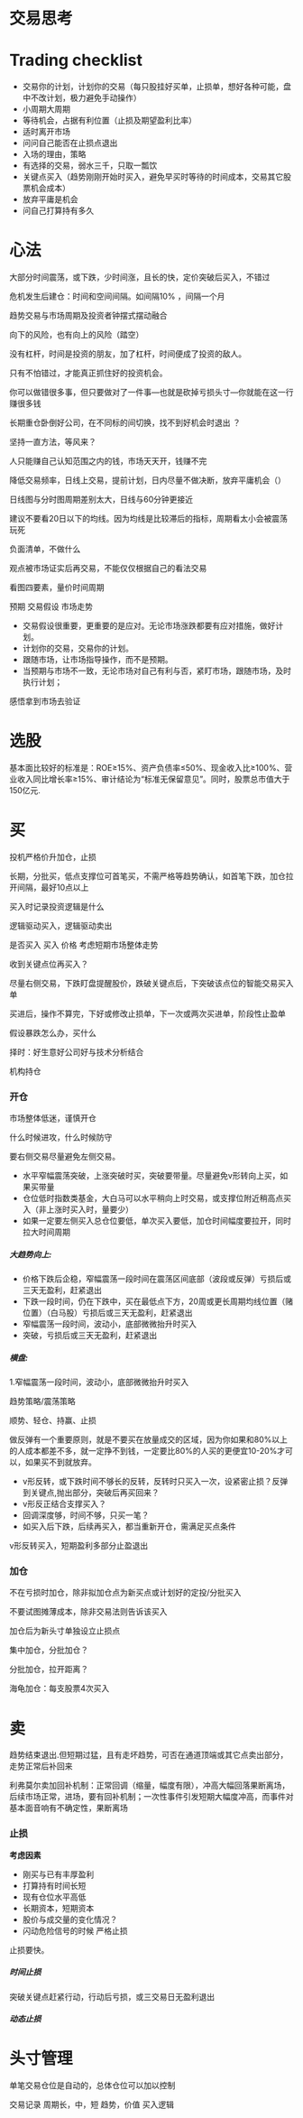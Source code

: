 # 交易思考

# Trading checklist
- 交易你的计划，计划你的交易（每只股挂好买单，止损单，想好各种可能，盘中不改计划，极力避免手动操作）
- 小周期大周期
- 等待机会，占据有利位置（止损及期望盈利比率）
- 适时离开市场
- 问问自己能否在止损点退出
- 入场的理由，策略
- 有选择的交易，弱水三千，只取一瓢饮
- 关键点买入（趋势刚刚开始时买入，避免早买时等待的时间成本，交易其它股票机会成本）
- 放弃平庸是机会
- 问自己打算持有多久
# 心法
大部分时间震荡，或下跌，少时间涨，且长的快，定价突破后买入，不错过

危机发生后建仓：时间和空间间隔。如间隔10% ，间隔一个月

趋势交易与市场周期及投资者钟摆式摆动融合

向下的风险，也有向上的风险（踏空）

没有杠杆，时间是投资的朋友，加了杠杆，时间便成了投资的敌人。

只有不怕错过，才能真正抓住好的投资机会。

你可以做错很多事，但只要做对了一件事—也就是砍掉亏损头寸—你就能在这一行赚很多钱

长期重仓卧倒好公司，在不同标的间切换，找不到好机会时退出  ？

坚持一直方法，等风来？

人只能赚自己认知范围之内的钱，市场天天开，钱赚不完

降低交易频率，日线上交易，提前计划，日内尽量不做决断，放弃平庸机会（）

日线图与分时图周期差别太大，日线与60分钟更接近

建议不要看20日以下的均线。因为均线是比较滞后的指标，周期看太小会被震荡玩死

负面清单，不做什么

观点被市场证实后再交易，不能仅仅根据自己的看法交易

看图四要素，量价时间周期

预期 交易假设 市场走势
- 交易假设很重要，更重要的是应对。无论市场涨跌都要有应对措施，做好计划。
- 计划你的交易，交易你的计划。
- 跟随市场，让市场指导操作，而不是预期。
- 当预期与市场不一致，无论市场对自己有利与否，紧盯市场，跟随市场，及时执行计划；

感悟拿到市场去验证
# 选股
基本面比较好的标准是：ROE≥15%、资产负债率≤50%、现金收入比≥100%、营业收入同比增长率≥15%、审计结论为“标准无保留意见”。同时，股票总市值大于150亿元.

# 买
投机严格价升加仓，止损

长期，分批买，低点支撑位可首笔买，不需严格等趋势确认，如首笔下跌，加仓拉开间隔，最好10点以上

买入时记录投资逻辑是什么

逻辑驱动买入，逻辑驱动卖出


是否买入 买入 价格 考虑短期市场整体走势

收到关键点位再买入？

尽量右侧交易，下跌盯盘提醒股价，跌破关键点后，下突破该点位的智能交易买入单

买进后，操作不算完，下好或修改止损单，下一次或两次买进单，阶段性止盈单

假设暴跌怎么办，买什么

择时：好生意好公司好与技术分析结合

机构持仓
### 开仓
市场整体低迷，谨慎开仓

什么时候进攻，什么时候防守

要右侧交易尽量避免左侧交易。
- 水平窄幅震荡突破，上涨突破时买，突破要带量。尽量避免v形转向上买，如果买带量
- 仓位低时指数类基金，大白马可以水平稍向上时交易，或支撑位附近稍高点买入（非上涨时买入时，量要少）
- 如果一定要左侧买入总仓位要低，单次买入要低，加仓时间幅度要拉开，同时拉大时间周期
##### 大趋势向上:
- 价格下跌后企稳，窄幅震荡一段时间在震荡区间底部（波段或反弹）亏损后或三天无盈利，赶紧退出
- 下跌一段时间，仍在下跌中，买在最低点下方，20周或更长周期均线位置（赌位置）（白马股）亏损后或三天无盈利，赶紧退出
- 窄幅震荡一段时间，波动小，底部微微抬升时买入
- 突破，亏损后或三天无盈利，赶紧退出
##### 横盘:
1.窄幅震荡一段时间，波动小，底部微微抬升时买入

趋势策略/震荡策略

顺势、轻仓、持赢、止损

做反弹有一个重要原则，就是不要买在放量成交的区域，因为你如果和80%以上的人成本都差不多，就一定挣不到钱，一定要比80%的人买的更便宜10-20%才可以，如果买不到就放弃。

- v形反转，或下跌时间不够长的反转，反转时只买入一次，设紧密止损？反弹到关键点,抛出部分，突破后再买回来？
- v形反正结合支撑买入？
- 回调深度够，时间不够，只买一笔？
- 如买入后下跌，后续再买入，都当重新开仓，需满足买点条件

v形反转买入，短期盈利多部分止盈退出
### 加仓
不在亏损时加仓，除非拟加仓点为新买点或计划好的定投/分批买入

不要试图摊薄成本，除非交易法则告诉该买入

加仓后为新头寸单独设立止损点

集中加仓，分批加仓？

分批加仓，拉开距离？

海龟加仓：每支股票4次买入
# 卖
趋势结束退出.但短期过猛，且有走坏趋势，可否在通道顶端或其它点卖出部分，走势正常后补回来

利弗莫尔卖加回补机制：正常回调（缩量，幅度有限），冲高大幅回落果断离场，后续市场正常，进场，要有回补机制；一次性事件引发短期大幅度冲高，而事件对基本面音响有不确定性，果断离场
### 止损
**考虑因素**
- 刚买与已有丰厚盈利
- 打算持有时间长短
- 现有仓位水平高低
- 长期资本，短期资本
- 股价与成交量的变化情况？
- 闪动危险信号的时候
严格止损

止损要快。
##### 时间止损
突破关键点赶紧行动，行动后亏损，或三交易日无盈利退出
##### 动态止损

# 头寸管理
单笔交易仓位是自动的，总体仓位可以加以控制



交易记录 周期长，中，短 趋势，价值 买入逻辑


